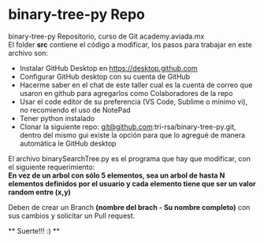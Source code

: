 # **binary-tree-py Repo**
binary-tree-py Repositorio, curso de Git academy.aviada.mx  
El folder **src** contiene el código a modificar, los pasos para trabajar en este archivo son:  
* Instalar GitHub Desktop en https://desktop.github.com
* Configurar GitHub desktop con su cuenta de GitHub
* Hacerme saber en el chat de este taller cual es la cuenta de correo que usaron en github para agregarlos como Colaboradores de la repo
* Usar el code editor de su preferencia (VS Code, Sublime o mínimo vi), no recomiendo el uso de NotePad
* Tener python instalado
* Clonar la siguiente repo: git@github.com:tri-rsa/binary-tree-py.git, dentro del mismo gui existe la opción para que lo agregué de manera automática le GitHub desktop  
  
El archivo binarySearchTree.py es el programa que hay que modificar, con el siguiente requerimiento:  
**En vez de un arbol con sólo 5 elementos, sea un arbol de hasta N elementos definidos por el usuario y cada elemento tiene que ser un valor random entre (x,y)**  

Deben de crear un Branch **(nombre del brach - Su nombre completo)** con sus cambios y solicitar un Pull request.  

** Suerte!!! :) **

